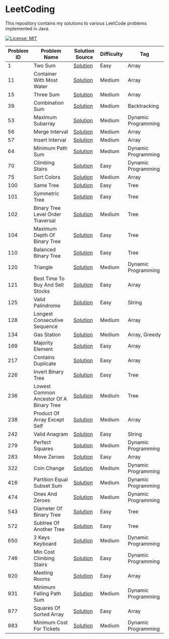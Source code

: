 # LeetCoding

This repository contains my solutions to various LeetCode problems implemented in Java.

[![License: MIT](https://img.shields.io/badge/License-MIT-yellow.svg)](https://github.com/anirudhology/LeetCoding/blob/main/LICENSE)

| Problem ID | Problem Name                            | Solution Source                                                                                       | Difficulty | Tag                 |
|------------|-----------------------------------------|-------------------------------------------------------------------------------------------------------|------------|---------------------|
| 1          | Two Sum                                 | [Solution](src/main/java/com/anirudhology/leetcoding/array/TwoSum.java)                               | Easy       | Array               |
| 11         | Container With Most Water               | [Solution](src/main/java/com/anirudhology/leetcoding/array/ContainerWithMostWater.java)               | Medium     | Array               |
| 15         | Three Sum                               | [Solution](src/main/java/com/anirudhology/leetcoding/array/ThreeSum.java)                             | Medium     | Array               |
| 39         | Combination Sum                         | [Solution](src/main/java/com/anirudhology/leetcoding/backtracking/CombinationSum.java)                | Medium     | Backtracking        |
| 53         | Maximum Subarray                        | [Solution](src/main/java/com/anirudhology/leetcoding/dynamicprogramming/MaximumSubarray.java)         | Medium     | Dynamic Programming |
| 56         | Merge Interval                          | [Solution](src/main/java/com/anirudhology/leetcoding/array/MergeIntervals.java)                       | Medium     | Array               |
| 57         | Insert Interval                         | [Solution](src/main/java/com/anirudhology/leetcoding/array/InsertInterval.java)                       | Medium     | Array               |
| 64         | Minimum Path Sum                        | [Solution](src/main/java/com/anirudhology/leetcoding/dynamicprogramming/MinimumPathSum.java)          | Medium     | Dynamic Programming |
| 70         | Climbing Stairs                         | [Solution](src/main/java/com/anirudhology/leetcoding/dynamicprogramming/ClimbingStairs.java)          | Easy       | Dynamic Programming |
| 75         | Sort Colors                             | [Solution](src/main/java/com/anirudhology/leetcoding/array/SortColors.java)                           | Medium     | Array               |
| 100        | Same Tree                               | [Solution](src/main/java/com/anirudhology/leetcoding/tree/SameTree.java)                              | Easy       | Tree                |
| 101        | Symmetric Tree                          | [Solution](src/main/java/com/anirudhology/leetcoding/tree/SymmetricTree.java)                         | Easy       | Tree                |
| 102        | Binary Tree Level Order Traversal       | [Solution](src/main/java/com/anirudhology/leetcoding/tree/BinaryTreeLevelOrderTraversal.java)         | Medium     | Tree                |
| 104        | Maximum Depth Of Binary Tree            | [Solution](src/main/java/com/anirudhology/leetcoding/tree/MaximumDepthOfBinaryTree.java)              | Easy       | Tree                |
| 110        | Balanced Binary Tree                    | [Solution](src/main/java/com/anirudhology/leetcoding/tree/BalancedBinaryTree.java)                    | Easy       | Tree                |
| 120        | Triangle                                | [Solution](src/main/java/com/anirudhology/leetcoding/dynamicprogramming/Triangle.java)                | Medium     | Dynamic Programming |
| 121        | Best Time To Buy And Sell Stocks        | [Solution](src/main/java/com/anirudhology/leetcoding/array/BestTimeToBuyAndSellStocks.java)           | Easy       | Array               |
| 125        | Valid Palindrome                        | [Solution](src/main/java/com/anirudhology/leetcoding/string/ValidPalindrome.java)                     | Easy       | String              |
| 128        | Longest Consecutive Sequence            | [Solution](src/main/java/com/anirudhology/leetcoding/array/LongestConsecutiveSequence.java)           | Medium     | Array               |
| 134        | Gas Station                             | [Solution](src/main/java/com/anirudhology/leetcoding/array/GasStation.java)                           | Medium     | Array, Greedy       |
| 169        | Majority Element                        | [Solution](src/main/java/com/anirudhology/leetcoding/array/MajorityElement.java)                      | Easy       | Array               |
| 217        | Contains Duplicate                      | [Solution](src/main/java/com/anirudhology/leetcoding/array/ContainsDuplicate.java)                    | Easy       | Array               |
| 226        | Invert Binary Tree                      | [Solution](src/main/java/com/anirudhology/leetcoding/tree/InvertBinaryTree.java)                      | Easy       | Tree                |
| 236        | Lowest Common Ancestor Of A Binary Tree | [Solution](src/main/java/com/anirudhology/leetcoding/tree/LowestCommonAncestorOfABinaryTree.java)     | Medium     | Tree                |
| 238        | Product Of Array Except Self            | [Solution](src/main/java/com/anirudhology/leetcoding/array/ProductOfArrayExceptSelf.java)             | Medium     | Array               |
| 242        | Valid Anagram                           | [Solution](src/main/java/com/anirudhology/leetcoding/string/ValidAnagram.java)                        | Easy       | String              |
| 279        | Perfect Squares                         | [Solution](src/main/java/com/anirudhology/leetcoding/dynamicprogramming/PerfectSquares.java)          | Medium     | Dynamic Programming |
| 283        | Move Zeroes                             | [Solution](src/main/java/com/anirudhology/leetcoding/array/MoveZeroes.java)                           | Easy       | Array               |
| 322        | Coin Change                             | [Solution](src/main/java/com/anirudhology/leetcoding/dynamicprogramming/CoinChange.java)              | Medium     | Dynamic Programming |
| 416        | Partition Equal Subset Sum              | [Solution](src/main/java/com/anirudhology/leetcoding/dynamicprogramming/PartitionEqualSubsetSum.java) | Medium     | Dynamic Programming |
| 474        | Ones And Zeroes                         | [Solution](src/main/java/com/anirudhology/leetcoding/dynamicprogramming/OnesAndZeroes.java)           | Medium     | Dynamic Programming |
| 543        | Diameter Of Binary Tree                 | [Solution](src/main/java/com/anirudhology/leetcoding/tree/DiameterOfBinaryTree.java)                  | Easy       | Tree                |
| 572        | Subtree Of Another Tree                 | [Solution](src/main/java/com/anirudhology/leetcoding/tree/SubtreeOfAnotherTree.java)                  | Easy       | Tree                |
| 650        | 2 Keys Keyboard                         | [Solution](src/main/java/com/anirudhology/leetcoding/dynamicprogramming/TwoKeysKeyboard.java)         | Medium     | Dynamic Programming |
| 746        | Min Cost Climbing Stairs                | [Solution](src/main/java/com/anirudhology/leetcoding/dynamicprogramming/MinCostClimbingStairs.java)   | Easy       | Dynamic Programming |
| 920        | Meeting Rooms                           | [Solution](src/main/java/com/anirudhology/leetcoding/array/MeetingRooms.java)                         | Easy       | Array               |
| 931        | Minimum Falling Path Sum                | [Solution](src/main/java/com/anirudhology/leetcoding/dynamicprogramming/MinimumFallingPathSum.java)   | Medium     | Dynamic Programming |
| 977        | Squares Of Sorted Array                 | [Solution](src/main/java/com/anirudhology/leetcoding/array/SquaresOfSortedArray.java)                 | Easy       | Array               |
| 983        | Minimum Cost For Tickets                | [Solution](src/main/java/com/anirudhology/leetcoding/dynamicprogramming/MinimumCostForTickets.java)   | Medium     | Dynamic Programming |